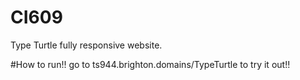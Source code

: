 # CI609
Type Turtle fully responsive website.

#How to run!!
go to ts944.brighton.domains/TypeTurtle to try it out!!
